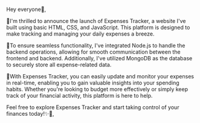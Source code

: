 Hey everyone💫,

🌟I'm thrilled to announce the launch of Expenses Tracker, a website I've built using basic HTML, CSS, and JavaScript. 
This platform is designed to make tracking and managing your daily expenses a breeze. 

🌟To ensure seamless functionality, I've integrated Node.js to handle the backend operations, allowing for smooth communication between the frontend and backend. 
Additionally, I've utilized MongoDB as the database to securely store all expense-related data.

🌟With Expenses Tracker, you can easily update and monitor your expenses in real-time, enabling you to gain valuable insights into your spending habits. 
Whether you're looking to budget more effectively or simply keep track of your financial activity, this platform is here to help.

Feel free to explore Expenses Tracker and start taking control of your finances today!✨💫,
